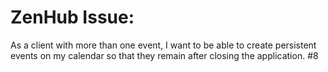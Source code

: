 <h1>ZenHub Issue:</h1>

 As a client with more than one event, I want to be able to create persistent events on my calendar so that they remain after closing the application. #8 

